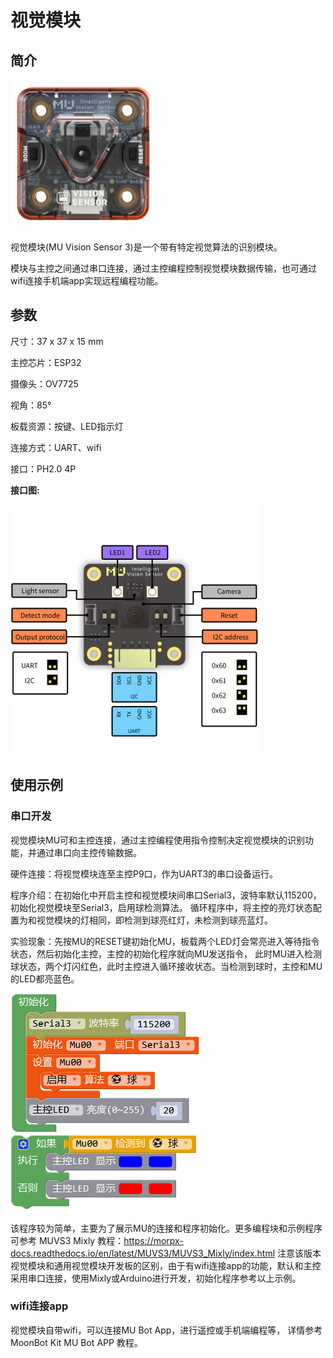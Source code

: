 # 视觉模块

## 简介

![](./images/render_MUVS3.png)

视觉模块(MU Vision Sensor 3)是一个带有特定视觉算法的识别模块。

模块与主控之间通过串口连接，通过主控编程控制视觉模块数据传输，也可通过wifi连接手机端app实现远程编程功能。

## 参数

尺寸：37 x 37 x 15 mm

主控芯片：ESP32

摄像头：OV7725

视角：85°

板载资源：按键、LED指示灯

连接方式：UART、wifi

接口：PH2.0 4P

**接口图:**

![](./images/pinout_MUVS3.png)

## 使用示例

### 串口开发

视觉模块MU可和主控连接，通过主控编程使用指令控制决定视觉模块的识别功能，并通过串口向主控传输数据。

硬件连接：将视觉模块连至主控P9口，作为UART3的串口设备运行。

程序介绍：在初始化中开启主控和视觉模块间串口Serial3，波特率默认115200，初始化视觉模块至Serial3，启用球检测算法。
循环程序中，将主控的亮灯状态配置为和视觉模块的灯相同，即检测到球亮红灯，未检测到球亮蓝灯。

实验现象：先按MU的RESET键初始化MU，板载两个LED灯会常亮进入等待指令状态，然后初始化主控，主控的初始化程序就向MU发送指令，
此时MU进入检测球状态，两个灯闪红色，此时主控进入循环接收状态。当检测到球时，主控和MU的LED都亮蓝色。

![](./images/Mixly_example_MUVS3_balldetect.png)

该程序较为简单，主要为了展示MU的连接和程序初始化。更多编程块和示例程序可参考
MUVS3 Mixly 教程：<https://morpx-docs.readthedocs.io/en/latest/MUVS3/MUVS3_Mixly/index.html>
注意该版本视觉模块和通用视觉模块开发板的区别，由于有wifi连接app的功能，默认和主控采用串口连接，使用Mixly或Arduino进行开发，初始化程序参考以上示例。

### wifi连接app

视觉模块自带wifi，可以连接MU Bot App，进行遥控或手机端编程等，
详情参考MoonBot Kit MU Bot APP 教程。